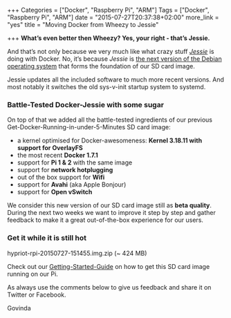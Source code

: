 +++
Categories = ["Docker", "Raspberry Pi", "ARM"]
Tags = ["Docker", "Raspberry Pi", "ARM"]
date = "2015-07-27T20:37:38+02:00"
more_link = "yes"
title = "Moving Docker from Wheezy to Jessie"

+++
__What’s even better then Wheezy? Yes, your right - that’s Jessie.__

And that’s not only because we very much like what crazy stuff _[Jessie](https://blog.jessfraz.com/)_ is doing with Docker.
No, it’s because _Jessie_ is [the next version of the Debian operating system](http://arstechnica.com/information-technology/2015/05/debian-8-linuxs-most-reliable-distro-makes-its-biggest-change-since-1993/) that forms the foundation of our SD card image.
<!--more-->

Jessie updates all the included software to much more recent versions. And most notably it switches the old sys-v-init startup system to systemd.


### Battle-Tested Docker-Jessie with some sugar
On top of that we added all the battle-tested ingredients of our previous Get-Docker-Running-in-under-5-Minutes SD card image:

- a kernel optimised for Docker-awesomeness: __Kernel 3.18.11 with support for OverlayFS__
- the most recent __Docker 1.7.1__
- support for __Pi 1 & 2__ with the same image
- support for __network hotplugging__
- out of the box support for __Wifi__
- support for __Avahi__ (aka Apple Bonjour)
- support for __Open vSwitch__

We consider this new version of our SD card image still as __beta quality__.
During the next two weeks we want to improve it step by step and gather feedback to make it a great out-of-the-box experience for our users.

### Get it while it is still hot
 hypriot-rpi-20150727-151455.img.zip (~ 424 MB)  

Check out our [Getting-Started-Guide](http://blog.hypriot.com/getting-started-with-docker-on-your-arm-device/) on how to get this SD card image running on our Pi.

As always use the comments below to give us feedback and share it on Twitter or Facebook.

Govinda
